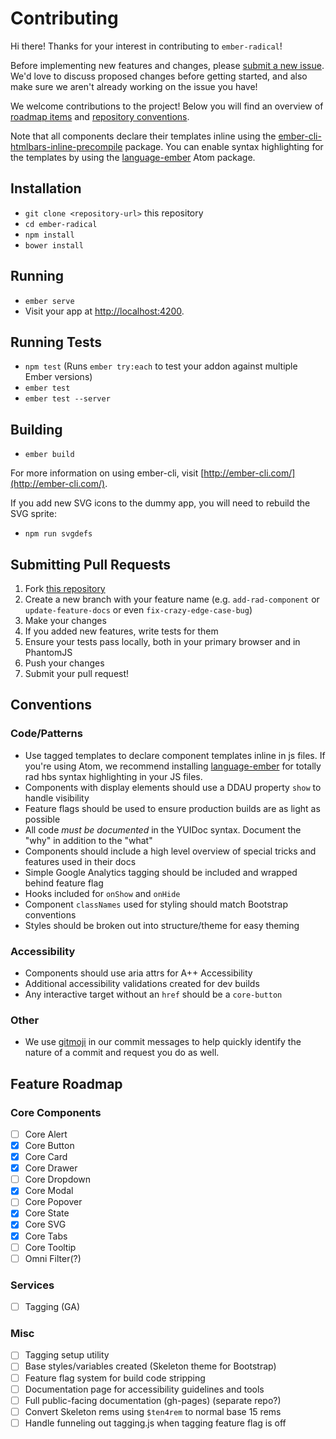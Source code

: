 # Contributing

Hi there! Thanks for your interest in contributing to `ember-radical`!

Before implementing new features and changes, please [submit a new issue](https://github.com/healthsparq/ember-radical/issues/new). We'd love to discuss proposed changes before getting started, and also make sure we aren't already working on the issue you have!

We welcome contributions to the project! Below you will find an overview of [roadmap items](#feature-roadmap) and [repository conventions](#conventions).

Note that all components declare their templates inline using the [ember-cli-htmlbars-inline-precompile](https://github.com/ember-cli/ember-cli-htmlbars-inline-precompile) package. You can enable syntax highlighting for the templates by using the [language-ember](https://atom.io/packages/language-ember) Atom package.

## Installation

* `git clone <repository-url>` this repository
* `cd ember-radical`
* `npm install`
* `bower install`

## Running

* `ember serve`
* Visit your app at [http://localhost:4200](http://localhost:4200).

## Running Tests

* `npm test` (Runs `ember try:each` to test your addon against multiple Ember versions)
* `ember test`
* `ember test --server`

## Building

* `ember build`

For more information on using ember-cli, visit [http://ember-cli.com/](http://ember-cli.com/).

If you add new SVG icons to the dummy app, you will need to rebuild the SVG sprite:

* `npm run svgdefs`

## Submitting Pull Requests

1. Fork [this repository](https://github.com/healthsparq/ember-radical/issues/new)
2. Create a new branch with your feature name (e.g. `add-rad-component` or `update-feature-docs` or even `fix-crazy-edge-case-bug`)
3. Make your changes
4. If you added new features, write tests for them
5. Ensure your tests pass locally, both in your primary browser and in PhantomJS
6. Push your changes
7. Submit your pull request!

## Conventions

### Code/Patterns
- Use tagged templates to declare component templates inline in js files. If you're using Atom, we recommend installing [language-ember](https://atom.io/packages/language-ember) for totally rad hbs syntax highlighting in your JS files.
- Components with display elements should use a DDAU property `show` to handle visibility
- Feature flags should be used to ensure production builds are as light as possible
- All code _must be documented_ in the YUIDoc syntax. Document the "why" in addition to the "what"
- Components should include a high level overview of special tricks and features used in their docs
- Simple Google Analytics tagging should be included and wrapped behind feature flag
- Hooks included for `onShow` and `onHide`
- Component `classNames` used for styling should match Bootstrap conventions
- Styles should be broken out into structure/theme for easy theming

### Accessibility
- Components should use aria attrs for A++ Accessibility
- Additional accessibility validations created for dev builds
- Any interactive target without an `href` should be a `core-button`

### Other
- We use [gitmoji](https://gitmoji.carloscuesta.me/) in our commit messages to help quickly identify the nature of a commit and request you do as well.

## Feature Roadmap

### Core Components

- [ ] Core Alert
- [x] Core Button
- [x] Core Card
- [x] Core Drawer
- [ ] Core Dropdown
- [x] Core Modal
- [ ] Core Popover
- [x] Core State
- [x] Core SVG
- [x] Core Tabs
- [ ] Core Tooltip
- [ ] Omni Filter(?)

### Services

- [ ] Tagging (GA)

### Misc

- [ ] Tagging setup utility
- [ ] Base styles/variables created (Skeleton theme for Bootstrap)
- [ ] Feature flag system for build code stripping
- [ ] Documentation page for accessibility guidelines and tools
- [ ] Full public-facing documentation (gh-pages) (separate repo?)
- [ ] Convert Skeleton rems using `$ten4rem` to normal base 15 rems
- [ ] Handle funneling out tagging.js when tagging feature flag is off
